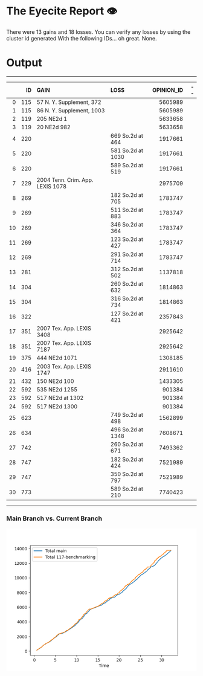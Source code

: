 # The Eyecite Report :eye:
There were 13 gains and 18 losses.
You can verify any losses by using the cluster id generated
With the following IDs... oh great. None.

# Output
---------

|    |   ID | GAIN                             | LOSS              |   OPINION_ID |   -- |
|---:|-----:|:---------------------------------|:------------------|-------------:|-----:|
|  0 |  115 | 57 N. Y. Supplement, 372         |                   |      5605989 |      |
|  1 |  115 | 86 N. Y. Supplement, 1003        |                   |      5605989 |      |
|  2 |  119 | 205 NE2d 1                       |                   |      5633658 |      |
|  3 |  119 | 20 NE2d 982                      |                   |      5633658 |      |
|  4 |  220 |                                  | 669 So.2d at 464  |      1917661 |      |
|  5 |  220 |                                  | 581 So.2d at 1030 |      1917661 |      |
|  6 |  220 |                                  | 589 So.2d at 519  |      1917661 |      |
|  7 |  229 | 2004 Tenn. Crim. App. LEXIS 1078 |                   |      2975709 |      |
|  8 |  269 |                                  | 182 So.2d at 705  |      1783747 |      |
|  9 |  269 |                                  | 511 So.2d at 883  |      1783747 |      |
| 10 |  269 |                                  | 346 So.2d at 364  |      1783747 |      |
| 11 |  269 |                                  | 123 So.2d at 427  |      1783747 |      |
| 12 |  269 |                                  | 291 So.2d at 714  |      1783747 |      |
| 13 |  281 |                                  | 312 So.2d at 502  |      1137818 |      |
| 14 |  304 |                                  | 260 So.2d at 632  |      1814863 |      |
| 15 |  304 |                                  | 316 So.2d at 734  |      1814863 |      |
| 16 |  322 |                                  | 127 So.2d at 421  |      2357843 |      |
| 17 |  351 | 2007 Tex. App. LEXIS 3408        |                   |      2925642 |      |
| 18 |  351 | 2007 Tex. App. LEXIS 7187        |                   |      2925642 |      |
| 19 |  375 | 444 NE2d 1071                    |                   |      1308185 |      |
| 20 |  416 | 2003 Tex. App. LEXIS 1747        |                   |      2911610 |      |
| 21 |  432 | 150 NE2d 100                     |                   |      1433305 |      |
| 22 |  592 | 535 NE2d 1255                    |                   |       901384 |      |
| 23 |  592 | 517 NE2d at 1302                 |                   |       901384 |      |
| 24 |  592 | 517 NE2d 1300                    |                   |       901384 |      |
| 25 |  623 |                                  | 749 So.2d at 498  |      1562899 |      |
| 26 |  634 |                                  | 496 So.2d at 1348 |      7608671 |      |
| 27 |  742 |                                  | 260 So.2d at 671  |      7493362 |      |
| 28 |  747 |                                  | 182 So.2d at 424  |      7521989 |      |
| 29 |  747 |                                  | 350 So.2d at 797  |      7521989 |      |
| 30 |  773 |                                  | 589 So.2d at 210  |      7740423 |      |\n\n# Speed Comparison
-------------------
### Main Branch vs. Current Branch
![image](https://github.com/flooie/pingme/blob/main/pr7-time-comparison.png?raw=true)

